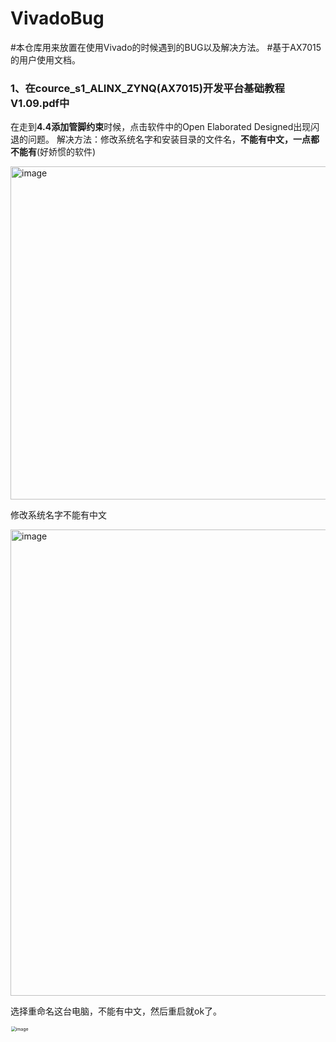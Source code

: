 # VivadoBug
#本仓库用来放置在使用Vivado的时候遇到的BUG以及解决方法。
#基于AX7015的用户使用文档。

### 1、在cource_s1_ALINX_ZYNQ(AX7015)开发平台基础教程V1.09.pdf中 ### 

在走到**4.4添加管脚约束**时候，点击软件中的Open Elaborated Designed出现闪退的问题。
解决方法：修改系统名字和安装目录的文件名，**不能有中文，一点都不能有**(好娇惯的软件)

<img width="533" alt="image" src="https://github.com/dengjiahao12/VivadoBug/assets/144973506/17110a3e-5263-4f3a-9aba-75c28f9d084a">

修改系统名字不能有中文

<img width="746" alt="image" src="https://github.com/dengjiahao12/VivadoBug/assets/144973506/47f949ff-8cc3-4882-bcb3-1b13207288ad">

选择重命名这台电脑，不能有中文，然后重启就ok了。

<img width="1096" alt="image" src="https://github.com/dengjiahao12/VivadoBug/assets/144973506/e188e8d7-e2e4-42c7-9b9b-33d39ef801f0" style="zoom:50%;">
